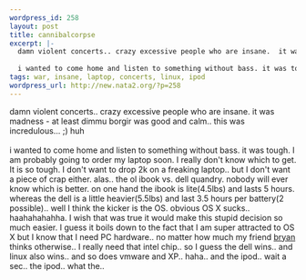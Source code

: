 ```yaml
--- 
wordpress_id: 258
layout: post
title: cannibalcorpse
excerpt: |-
  damn violent concerts.. crazy excessive people who are insane.  it was madness - at least dimmu borgir was good and calm.. this was incredulous... ;) huh
  
  i wanted to come home and listen to something without bass. it was tough. I am probably going to order my laptop soon. I really don't know which to get. It is so tough. I don't want to drop 2k on a freaking laptop.. but I don't w...
tags: war, insane, laptop, concerts, linux, ipod
wordpress_url: http://new.nata2.org/?p=258
---
```

damn violent concerts.. crazy excessive people who are insane.  it was madness - at least dimmu borgir was good and calm.. this was incredulous... ;) huh<br/>
<br/>
i wanted to come home and listen to something without bass. it was tough. I am probably going to order my laptop soon. I really don't know which to get. It is so tough. I don't want to drop 2k on a freaking laptop.. but I don't want a piece of crap either. alas.. the ol ibook vs. dell quandry. nobody will ever know which is better. on one hand the ibook is lite(4.5lbs) and lasts 5 hours. whereas the dell is a little heavier(5.5lbs) and last  3.5 hours per battery(2 possible).. well I think the kicker is the OS. obvious OS X sucks.. haahahahahha. I wish that was true it would make this stupid decision so much easier. I guess it boils down to the fact that I am super attracted to OS X but I know that I need PC hardware.. no matter how much my friend <a href="http://www.127th.com">bryan</a> thinks otherwise.. I really need that intel chip.. so I guess the dell wins.. and linux also wins.. and so does vmware and XP.. haha.. and the ipod.. wait a sec.. the ipod.. what the..

